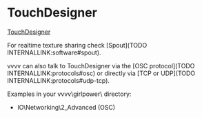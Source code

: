 # TouchDesigner


<a href="http://www.derivative.ca/" class="extURL" target="_blank">TouchDesigner</a>  



For realtime texture sharing check [Spout](TODO INTERNALLINK:software#spout).  

vvvv can also talk to TouchDesigner via the [OSC protocol](TODO INTERNALLINK:protocols#osc) or directly via [TCP or UDP](TODO INTERNALLINK:protocols#udp-tcp).  

Examples in your vvvv\girlpower\ directory:  
* IO\Networking\2_Advanced (OSC)  

